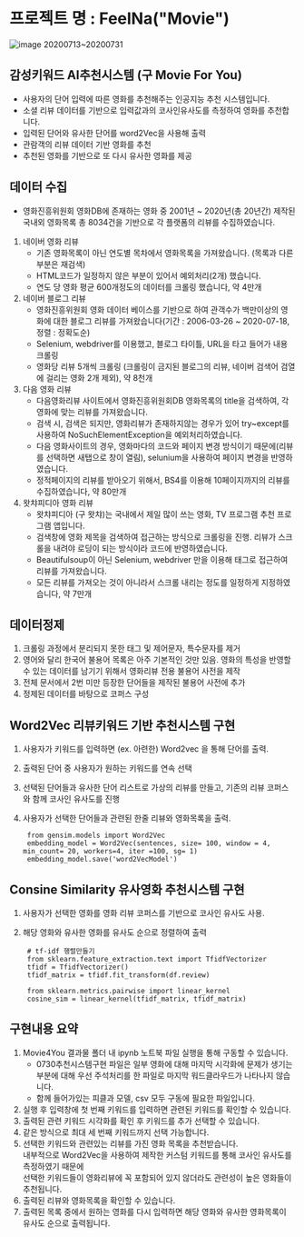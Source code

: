 # 프로젝트 명 : FeelNa("Movie")
 ![image](https://user-images.githubusercontent.com/63627272/89908286-a8fa4d00-dc28-11ea-97d6-6f459b7e3c9d.png)
 20200713~20200731

## 감성키워드 AI추천시스템 (구 Movie For You)
- 사용자의 단어 입력에 따른 영화를 추천해주는 인공지능 추천 시스템입니다.
- 소셜 리뷰 데이터를 기반으로 입력값과의 코사인유사도를 측정하여 영화를 추천합니다.
- 입력된 단어와 유사한 단어를 word2Vec을 사용해 출력
- 관람객의 리뷰 데이터 기반 영화를 추천
- 추천된 영화를 기반으로 또 다시 유사한 영화를 제공  

## 데이터 수집
-  영화진흥위원회 영화DB에 존재하는 영화 중 2001년 ~ 2020년(총 20년간) 제작된 국내외 영화목록 총 8034건을 기반으로 각 플랫폼의 리뷰를 수집하였습니다.
1. 네이버 영화 리뷰
   * 기존 영화목록이 아닌 연도별 목차에서 영화목록을 가져왔습니다. (목록과 다른 부분은 재검색)
   * HTML코드가 일정하지 않은 부분이 있어서 예외처리(2개) 했습니다.
   * 연도 당 영화 평균 600개정도의 데이터를 크롤링 했습니다, 약 4만개
2. 네이버 블로그 리뷰
   * 영화진흥위원회 영화 데이터 베이스를 기반으로 하여 관객수가 백만이상의 영화에 대한 블로그 리뷰를 가져왔습니다(기간 : 2006-03-26 ~ 2020-07-18, 정렬 : 정확도순)
   * Selenium, webdriver를 이용했고, 블로그 타이틀, URL을 타고 들어가 내용 크롤링
   * 영화당 리뷰 5개씩 크롤링 (크롤링이 금지된 블로그의 리뷰, 네이버 검색어 검열에 걸리는 영화 2개 제외), 약 8천개
3. 다음 영화 리뷰
   * 다음영화리뷰 사이트에서 영화진흥위원회DB 영화목록의 title을 검색하여, 각 영화에 맞는 리뷰를 가져왔습니다.  
   * 검색 시, 검색은 되지만, 영화리뷰가 존재하지않는 경우가 있어 try~except를 사용하여  NoSuchElementException을 예외처리하였습니다.     
   * 다음 영화사이트의 경우, 영화마다의 코드와 페이지 변경 방식이기 때문에(리뷰를 선택하면 새탭으로 창이 열림), selunium을 사용하여 페이지 변경을 반영하였습니다.     
   * 정적페이지의 리뷰를 받아오기 위해서, BS4를 이용해 10페이지까지의 리뷰를 수집하였습니다, 약 80만개
4. 왓챠피디아 영화 리뷰
   * 왓챠피디아 (구 왓챠)는 국내에서 제일 많이 쓰는 영화, TV 프로그램 추천 프로그램 앱입니다.  
   * 검색창에 영화 제목을 검색하여 접근하는 방식으로 크롤링을 진행. 리뷰가 스크롤을 내려야 로딩이 되는 방식이라 코드에 반영하였습니다. 
   * Beautifulsoup이 아닌 Selenium, webdriver 만을 이용해 태그로 접근하여 리뷰를 가져왔습니다. 
   * 모든 리뷰를 가져오는 것이 아니라서 스크롤 내리는 정도를 일정하게 지정하였습니다, 약 7만개
   
## 데이터정제
1. 크롤링 과정에서 분리되지 못한 태그 및 제어문자, 특수문자를 제거
2. 영어와 달리 한국어 불용어 목록은 아주 기본적인 것만 있음. 영화의 특성을 반영할 수 있는 데이터를 남기기 위해서 영화리뷰 전용 불용어 사전을 제작
3. 전체 문서에서 2번 미만 등장한 단어들을 제작된 불용어 사전에 추가
4. 정제된 데이터를 바탕으로 코퍼스 구성
    
## Word2Vec 리뷰키워드 기반 추천시스템 구현
1. 사용자가 키워드를 입력하면 (ex. 아련한) Word2vec 을 통해 단어를 출력. 
2. 출력된 단어 중 사용자가 원하는 키워드를 연속 선택
3. 선택된 단어들과 유사한 단어 리스트로 가상의 리뷰를 만들고, 기존의 리뷰 코퍼스와 함께 코사인 유사도를 진행
4. 사용자가 선택한 단어들과 관련된 한줄 리뷰와 영화목록을 출력.  

        from gensim.models import Word2Vec
        embedding_model = Word2Vec(sentences, size= 100, window = 4, min_count= 20, workers=4, iter =100, sg= 1)
        embedding_model.save('word2VecModel')

## Consine Similarity 유사영화 추천시스템 구현
1. 사용자가 선택한 영화를 영화 리뷰 코퍼스를 기반으로 코사인 유사도 사용.
2. 해당 영화와 유사한 영화를 유사도 순으로 정렬하여 출력

        # tf-idf 행렬만들기
        from sklearn.feature_extraction.text import TfidfVectorizer
        tfidf = TfidfVectorizer()
        tfidf_matrix = tfidf.fit_transform(df.review) 
        
        from sklearn.metrics.pairwise import linear_kernel
        cosine_sim = linear_kernel(tfidf_matrix, tfidf_matrix)

## 구현내용 요약
1. Movie4You 결과물 폴더 내 ipynb 노트북 파일 실행을 통해 구동할 수 있습니다. 
   * 0730추천시스템구현 파일은 일부 영화에 대해 마지막 시각화에 문제가 생기는 부분에 대해 우선 주석처리를 한 파일로 마지막 워드클라우드가 나타나지 않습니다. 
   * 함께 들어가있는 피클과 모델, csv 모두 구동에 필요한 파일입니다. 
2. 실행 후 입력창에 첫 번째 키워드를 입력하면 관련된 키워드를 확인할 수 있습니다.
3. 출력된 관련 키워드 시각화를 확인 후 키워드를 추가 선택할 수 있습니다.
4. 같은 방식으로 최대 세 번째 키워드까지 선택 가능합니다.
5. 선택한 키워드와 관련있는 리뷰를 가진 영화 목록을 추천받습니다.<br>  내부적으로 Word2Vec을 사용하여 제작한 커스텀 키워드를 통해 코사인 유사도를 측정하였기 때문에<br>  선택한 키워드들이 영화리뷰에 꼭 포함되어 있지 않더라도 관련성이 높은 영화들이 추천됩니다.
5. 출력된 리뷰와 영화목록을 확인할 수 있습니다. 
6. 출력된 목록 중에서 원하는 영화를 다시 입력하면 해당 영화와 유사한 영화목록이 유사도 순으로 출력됩니다. 
